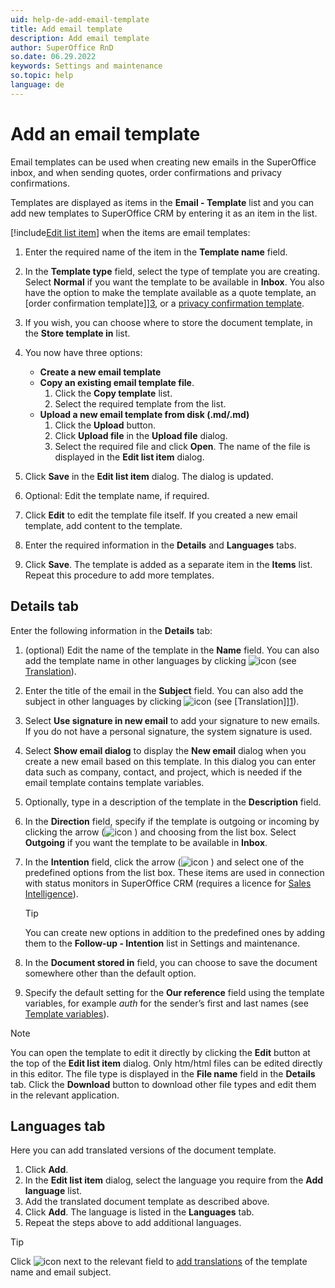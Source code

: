 ```yaml
---
uid: help-de-add-email-template
title: Add email template
description: Add email template
author: SuperOffice RnD
so.date: 06.29.2022
keywords: Settings and maintenance
so.topic: help
language: de
---
```


# Add an email template

Email templates can be used when creating new emails in the SuperOffice inbox, and when sending quotes, order confirmations and privacy confirmations.

Templates are displayed as items in the **Email - Template** list and you can add new templates to SuperOffice CRM by entering it as an item in the list.

[!include[Edit list item](includes/edit-list-item.md)] when the items are email templates:

1. Enter the required name of the item in the **Template name** field.

2. In the **Template type** field, select the type of template you are creating. Select **Normal** if you want the template to be available in **Inbox**. You also have the option to make the template available as a quote template, an [order confirmation template]][3], or a [privacy confirmation template][4].

3. If you wish, you can choose where to store the document template, in the **Store template in** list.

4. You now have three options:

    * **Create a new email template**
    * **Copy an existing email template file**.
        1. Click the **Copy template** list.
        2. Select the required template from the list.
    * **Upload a new email template from disk (.md/.md)**
        1. Click the **Upload** button.
        2. Click **Upload file** in the **Upload file** dialog.
        3. Select the required file and click **Open**. The name of the file is displayed in the **Edit list item** dialog.

5. Click **Save** in the **Edit list item** dialog. The dialog is updated.

6. Optional: Edit the template name, if required.

7. Click **Edit** to edit the template file itself. If you created a new email template, add content to the template.

8. Enter the required information in the **Details** and **Languages** tabs.

9. Click **Save**. The template is added as a separate item in the **Items** list. Repeat this procedure to add more templates.

## Details tab

Enter the following information in the **Details** tab:

1. (optional) Edit the name of the template in the **Name** field. You can also add the template name in other languages by clicking ![icon][img1] (see [Translation][1]).

2. Enter the title of the email in the **Subject** field. You can also add the subject in other languages by clicking ![icon][img1] (see [Translation]][1]).

3. Select **Use signature in new email** to add your signature to new emails. If you do not have a personal signature, the system signature is used.

4. Select **Show email dialog** to display the **New email** dialog when you create a new email based on this template. In this dialog you can enter data such as company, contact, and project, which is needed if the email template contains template variables.

5. Optionally, type in a description of the template in the **Description** field.

6. In the **Direction** field, specify if the template is outgoing or incoming by clicking the arrow (![icon][img2] ) and choosing from the list box. Select **Outgoing** if you want the template to be available in **Inbox**.

7. In the **Intention** field, click the arrow (![icon][img2] ) and select one of the predefined options from the list box. These items are used in connection with status monitors in SuperOffice CRM (requires a licence for [Sales Intelligence][5]).

    > [!TIP]
    > You can create new options in addition to the predefined ones by adding them to the **Follow-up - Intention** list in Settings and maintenance.

8. In the **Document stored in** field, you can choose to save the document somewhere other than the default option.

9. Specify the default setting for the **Our reference** field using the template variables, for example *auth* for the sender’s first and last names (see [Template variables][2]).

> [!NOTE]
> You can open the template to edit it directly by clicking the **Edit** button at the top of the **Edit list item** dialog. Only htm/html files can be edited directly in this editor. The file type is displayed in the **File name** field in the **Details** tab. Click the **Download** button to download other file types and edit them in the relevant application.

## Languages tab

Here you can add translated versions of the document template.

1. Click **Add**.
2. In the **Edit list item** dialog, select the language you require from the **Add language** list.
3. Add the translated document template as described above.
4. Click **Add**. The language is listed in the **Languages** tab.
5. Repeat the steps above to add additional languages.

> [!TIP]
> Click ![icon][img1] next to the relevant field to [add translations][1] of the template name and email subject.

<!-- Referenced links -->
[1]: ../../../globalization-and-localization/learn/translate-fields.md
[2]: ../../../document/learn/template-variables.md
[3]: sale-type.md
[4]: privacy-source-add.md
[5]: ../../../sale/saint/learn/index.md

<!-- Referenced images -->
[img1]: ../../../../../common/icons/az.png
[img2]: ../../../../media/icons/arrow-down.png

